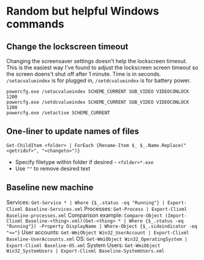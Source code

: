 # Random but helpful Windows commands

## Change the lockscreen timeout
Changing the screensaver settings doesn't help the lockscreen timeout. This is the easiest way I've found to adjust the lockscreen screen timeout so the screen doens't shut off after 1 minute. Time is in seconds. `/setacvalueindex` is for plugged in, `/setdcvalueindex` is for battery power.
```
powercfg.exe /setacvalueindex SCHEME_CURRENT SUB_VIDEO VIDEOCONLOCK 1200 
powercfg.exe /setdcvalueindex SCHEME_CURRENT SUB_VIDEO VIDEOCONLOCK 1200
powercfg.exe /setactive SCHEME_CURRENT
```

## One-liner to update names of files
`Get-ChildItem <folder> | ForEach {Rename-Item $_ $_.Name.Replace("<getridof>", "<changeto>")}`
* Specify filetype within folder if desired - `<folder>*.exe`
* Use `""` to remove desired text

## Baseline new machine
Services: `Get-Service * | Where {$_.status -eq "Running"} | Export-Clixml Baseline-Services.xml`
Processes: `Get-Process | Export-Clixml Baseline-processes.xml`
Comparison example: `Compare-Object (Import-Clixml Baseline-<thing>.xml)(Get-<thing> * | Where {$_.status -eq "Running"}) -Property DisplayName | Where-Object {$_.sideindicator -eq "<="}`
User accounts: `Get-WmiObject Win32_UserAccount | Export-Clixml Baseline-UserAccounts.xml`
OS: `Get-WmiObject Win32_OperatingSystem | Export-Clixml Baseline-OS.xml`
System Users: `Get-WmiObject Win32_SystemUsers | Export-Clixml Baseline-SystemUsers.xml`
